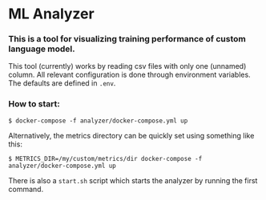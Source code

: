# ML Analyzer
### This is a tool for visualizing training performance of custom language model.
This tool (currently) works by reading csv files with only one (unnamed) column.
All relevant configuration is done through environment variables. The defaults are defined in `.env`.

### How to start:
`$ docker-compose -f analyzer/docker-compose.yml up`

Alternatively, the metrics directory can be quickly set using something like this:

`$ METRICS_DIR=/my/custom/metrics/dir docker-compose -f analyzer/docker-compose.yml up`

There is also a `start.sh` script which starts the analyzer by running the first command.
